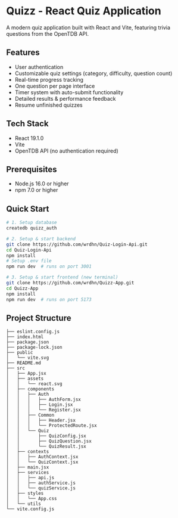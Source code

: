 # Quizz - React Quiz Application
A modern quiz application built with React and Vite, featuring trivia questions from the OpenTDB API.

## Features
- User authentication
- Customizable quiz settings (category, difficulty, question count)
- Real-time progress tracking
- One question per page interface
- Timer system with auto-submit functionality
- Detailed results & performance feedback
- Resume unfinished quizzes

## Tech Stack
- React 19.1.0
- Vite
- OpenTDB API (no authentication required)

## Prerequisites
- Node.js 16.0 or higher
- npm 7.0 or higher

## Quick Start
```bash
# 1. Setup database
createdb quizz_auth

# 2. Setup & start backend
git clone https://github.com/wrdhn/Quiz-Login-Api.git
cd Quiz-Login-Api
npm install
# Setup .env file
npm run dev  # runs on port 3001

# 3. Setup & start frontend (new terminal)
git clone https://github.com/wrdhn/Quizz-App.git
cd Quizz-App  
npm install
npm run dev  # runs on port 5173
```

## Project Structure
```
├── eslint.config.js  
├── index.html 
├── package.json
├── package-lock.json
├── public
│   └── vite.svg
├── README.md
├── src
│   ├── App.jsx
│   ├── assets
│   │   └── react.svg
│   ├── components
│   │   ├── Auth
│   │   │   ├── AuthForm.jsx
│   │   │   ├── Login.jsx
│   │   │   └── Register.jsx
│   │   ├── Common
│   │   │   ├── Header.jsx
│   │   │   └── ProtectedRoute.jsx
│   │   └── Quiz
│   │       ├── QuizConfig.jsx
│   │       ├── QuizQuestion.jsx
│   │       └── QuizResult.jsx
│   ├── contexts
│   │   ├── AuthContext.jsx
│   │   └── QuizContext.jsx
│   ├── main.jsx
│   ├── services
│   │   ├── api.js
│   │   ├── authService.js
│   │   └── quizService.js
│   ├── styles
│   │   └── App.css
│   └── utils
└── vite.config.js
```
